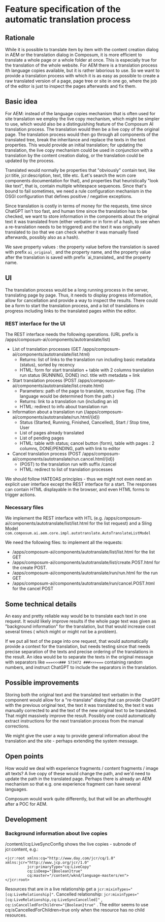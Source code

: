 # Feature specification of the automatic translation process

## Rationale

While it is possible to translate item by item with the content creation dialog in AEM or the translation dialog in
Composum, it is more efficient to translate a whole page or a whole folder at once. This is especially true for the
translation of the whole website. For AEM there is a translation process ith language copies available, but it is rather
laborious to use. So we want to provide a translation process with which it is as easy as possible to create a raw
translated version of a page, page tree or site in one go, where the job of the editor is just to inspect the pages
afterwards and fix them.

## Basic idea

For AEM: instead of the language copies mechanism that is often used for site translation we employ the live copy
mechanism, which might be simpler to use, which would also be a distinguishing feature of the Composum AI translation
process. The translation would then be a live copy of the original page. The translation process would then go through
all components of the translated tree, break the inheritance and replace the texts in the text properties. This would
provide an initial translation; for updating the translation, the live copy mechanism could be used in conjunction with
a translation by the content creation dialog, or the translation could be updated by the process.

Translated would normally be properties that "obviously" contain text, like jcr:title, jcr:description, text, title
etc. (Let's search the wcm core components documentation for that), and properties that heuristically "look like text",
that is, contain multiple whitespace sequences. Since that's bound to fail sometimes, we need a rule configuration
mechanism in the OSGI configuration that defines positive / negative exceptions.

Since translation is costly in terms of money for the requests, time since ChatGPT isn't too fast, and human time since
the translation has to be checked, we want to store information in the components about the original text it was
translated from (either verbatim or in form of a hash, to see when a re-translation needs to be triggered)
and the text it was originally translated to (so that we can check whether it was manually fixed afterwards, possibly
also as a hash).

We save property values : the property value before the translation is saved with prefix `ai_original_` and the
property name, and the property value after the translation is saved with prefix `ai_translated_ and the property name.

## UI

The translation process would be a long running process in the server, translating page by page. Thus, it needs to
display progress information, allow for cancellation and provide a way to inspect the results. There could be a form to
start the translation process, and a list of translations in progress including links to the translated pages within the
editor.

### REST interface for the UI

The REST interface needs the following operations. (URL prefix is /apps/composum-ai/components/autotranslate/list)

- List of translation processes (GET /apps/composum-ai/components/autotranslate/list.html)
    - Returns: list of links to the translation run including basic metadata (status), sorted by recency
    - HTML: form for start translation + table with 2 columns translation run status (RUNNING, DONE) incl. title with
      metadata + link
- Start translation process (POST /apps/composum-ai/components/autotranslate/list.create.html)
    - Parameters: path of the page to translate, recursive flag. (The language would be determined from the path.)
    - Returns: link to a translation run (including an id)
    - HTML: redirect to info about translation run
- Information about a translation run (/apps/composum-ai/components/autotranslate/run.html/{id})
    - Status (Started, Running, Finished, Cancelled), Start / Stop time, User
    - List of pages already translated
    - List of pending pages
    - HTML: table with status; cancel button (form), table with pages : 2 columns, DONE/PENDING, path with link to
      editor
- Cancel translation process (POST /apps/composum-ai/components/autotranslate/run.cancel.html/{id})
    - (POST) to the translation run with suffix /cancel
    - HTML: redirect to list of translation processes

We should follow HATEOAS principles - thus we might not even need an explicit user interface except the REST interface
for a start. The responses can contain HTML displayable in the browser, and even HTML forms to trigger actions.

### Necessary files

We implement the REST interface with HTL (e.g. /apps/composum-ai/components/autotranslate/list/list.html for the list
request)
and a Sling Model
`com.composum.ai.aem.core.impl.autotranslate.AutoTranslateListModel`

We need the following files: to implement all the requests:

- /apps/composum-ai/components/autotranslate/list/list.html for the list GET
- /apps/composum-ai/components/autotranslate/list/create.POST.html for the create POST.
- /apps/composum-ai/components/autotranslate/run/run.html for the run GET
- /apps/composum-ai/components/autotranslate/run/cancel.POST.html for the cancel POST

## Some technical details

An easy and pretty reliable way would be to translate each text in one request. It would likely improve results if the
whole page text was given as "background information" for the translation, but that would increase cost several times (
which might or might not be a problem).

If we put all text of the page into one request, that would automatically provide a context for the translation, but
needs testing since that needs precise separation of the texts and precise ordering of the translations in the result.
An idea would be to separate the texts in the original message with separators like `===<<<### 573472 ###>>>===`
containing random numbers, and instruct ChatGPT to include the separators in the translation.

## Possible improvements

Storing both the original text and the translated text verbatim in the component would allow for a "re-translate"
dialog that can provide ChatGPT with the previous original text, the text it was translated to, the text it was manually
corrected to and the text of the new original text to be translated. That might massively improve the result. Possibly
one could automatically extract instructions for the next translation process from the manual corrections.

We might give the user a way to provide general information about the translation and the site - perhaps extending the
system message.

## Open points

How would we deal with experience fragments / content fragments / image alt texts? A live copy of these would change the
path, and we'd need to update the path in the translated page. Perhaps there is already an AEM mechanism so that e.g.
one experience fragment can have several languages.

Composum would work quite differently, but that will be an afterthought after a POC for AEM.

## Development

### Background information about live copies

/content//cq:LiveSyncConfig shows the live copies - subnode of jcr:content, e.g.:

    <jcr:root xmlns:cq="http://www.day.com/jcr/cq/1.0" xmlns:jcr="http://www.jcp.org/jcr/1.0"
              jcr:primaryType="cq:LiveCopy"
              cq:isDeep="{Boolean}true"
              cq:master="/content/wknd/language-masters/en">
    </jcr:root>

Resources that are in a live relationship get a `jcr:mixinTypes="[cq:LiveRelationship]"`.
Cancelled relationship: `jcr:mixinTypes="[cq:LiveRelationship,cq:LiveSyncCancelled]"` ,
`cq:isCancelledForChildren="{Boolean}true"` . The editor seems to use cq:isCancelledForChildren=true only when the
resource has no child resources.
